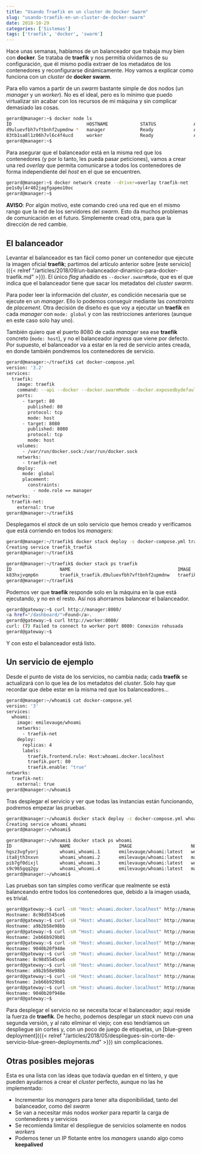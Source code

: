 ```yaml
---
title: "Usando Traefik en un cluster de Docker Swarm"
slug: "usando-traefik-en-un-cluster-de-docker-swarm"
date: 2018-10-29
categories: ['Sistemas']
tags: ['traefik', 'docker', 'swarm']
---
```


Hace unas semanas, hablamos de un balanceador que trabaja muy bien con **docker**. Se trataba de **traefik** y nos permitía olvidarnos de su configuración, que él mismo podía extraer de los metadatos de los contenedores y reconfigurarse dinámicamente. Hoy vamos a explicar como funciona con un *cluster* de **docker swarm**.<!--more-->

Para ello vamos a partir de un *swarm* bastante simple de dos nodos (un *manager* y un *worker*). No es el ideal, pero es lo mínimo que puedo virtualizar sin acabar con los recursos de mi máquina y sin complicar demasiado las cosas.

```bash
gerard@manager:~$ docker node ls
ID                            HOSTNAME            STATUS              AVAILABILITY        MANAGER STATUS      ENGINE VERSION
d9uluevfbh7vftbnhf2upmdnw *   manager             Ready               Active              Leader              18.06.1-ce
83tb1sa8l1z06h7vl6c4f4ucd     worker              Ready               Active                                  18.06.1-ce
gerard@manager:~$
```

Para asegurar que el balanceador está en la misma red que los contenedores (y por lo tanto, les pueda pasar peticiones), vamos a crear una red *overlay* que permita comunicarse a todos los contenedores de forma independiente del *host* en el que se encuentren.

```bash
gerard@manager:~$ docker network create --driver=overlay traefik-net
pe1s0yl4r402jagfgapmo10oc
gerard@manager:~$
```

**AVISO**: Por algún motivo, este comando creó una red que en el mismo rango que la red de los servidores del *swarm*. Esto da muchos problemas de comunicación en el futuro. Simplemente cread otra, para que la dirección de red cambie.

## El balanceador

Levantar el balanceador es tan fácil como poner un contenedor que ejecute la imagen oficial **traefik**; partimos del artículo anterior sobre [este servicio]({{< relref "/articles/2018/09/un-balanceador-dinamico-para-docker-traefik.md" >}}). El único *flag* añadido es `--docker.swarmMode`, que es el que indica que el balanceador tiene que sacar los metadatos del *cluster swarm*.

Para poder leer la información del *cluster*, es condición necesaria que se ejecute en un *manager*. Ello lo podemos conseguir mediante las *constraints* de *placement*. Otra decisión de diseño es que voy a ejecutar un **traefik** en cada *manager* con `mode: global` y con las restricciones anteriores (aunque en este caso solo hay uno).

También quiero que el puerto 8080 de cada *manager* sea ese **traefik** concreto (`mode: host`), y no el balanceador *ingress* que viene por defecto. Por supuesto, el balanceador va a estar en la red de servicio antes creada, en donde también pondremos los contenedores de servicio.

```bash
gerard@manager:~/traefik$ cat docker-compose.yml
version: '3.2'
services:
  traefik:
    image: traefik
    command: --api --docker --docker.swarmMode --docker.exposedbydefault=false
    ports:
      - target: 80
        published: 80
        protocol: tcp
        mode: host
      - target: 8080
        published: 8080
        protocol: tcp
        mode: host
    volumes:
      - /var/run/docker.sock:/var/run/docker.sock
    networks:
      - traefik-net
    deploy:
      mode: global
      placement:
        constraints:
          - node.role == manager
networks:
  traefik-net:
    external: true
gerard@manager:~/traefik$
```

Desplegamos el *stack* de un solo servicio que hemos creado y verificamos que está corriendo en todos los *managers*:

```bash
gerard@manager:~/traefik$ docker stack deploy -c docker-compose.yml traefik
Creating service traefik_traefik
gerard@manager:~/traefik$
```

```bash
gerard@manager:~/traefik$ docker stack ps traefik
ID                  NAME                                        IMAGE               NODE                DESIRED STATE       CURRENT STATE            ERROR               PORTS
k83hxjvqmp6n        traefik_traefik.d9uluevfbh7vftbnhf2upmdnw   traefik:latest      manager             Running             Running 12 minutes ago                     
gerard@manager:~/traefik$
```

Podemos ver que **traefik** responde solo en la máquina en la que está ejecutando, y no en el resto. Así nos ahorramos balancear el balanceador.

```bash
gerard@gateway:~$ curl http://manager:8080/
<a href="/dashboard/">Found</a>.
gerard@gateway:~$ curl http://worker:8080/
curl: (7) Failed to connect to worker port 8080: Conexión rehusada
gerard@gateway:~$
```

Y con esto el balanceador está listo.

## Un servicio de ejemplo

Desde el punto de vista de los servicios, no cambia nada; cada **traefik** se actualizará con lo que lea de los metadatos del *cluster*. Solo hay que recordar que debe estar en la misma red que los balanceadores...

```bash
gerard@manager:~/whoami$ cat docker-compose.yml
version: '3'
services:
  whoami:
    image: emilevauge/whoami
    networks:
      - traefik-net
    deploy:
      replicas: 4
      labels:
        traefik.frontend.rule: Host:whoami.docker.localhost
        traefik.port: 80
        traefik.enable: "true"
networks:
  traefik-net:
    external: true
gerard@manager:~/whoami$
```

Tras desplegar el servicio y ver que todas las instancias están funcionando, podremos empezar las pruebas.

```bash
gerard@manager:~/whoami$ docker stack deploy -c docker-compose.yml whoami
Creating service whoami_whoami
gerard@manager:~/whoami$
```

```bash
gerard@manager:~/whoami$ docker stack ps whoami
ID                  NAME                  IMAGE                      NODE                DESIRED STATE       CURRENT STATE             ERROR               PORTS
hgsz3vgfyorj        whoami_whoami.1       emilevauge/whoami:latest   worker              Running             Running 30 minutes ago
ita8jth3nxvn        whoami_whoami.2       emilevauge/whoami:latest   manager             Running             Running 22 minutes ago
pib7gf0dixjl        whoami_whoami.3       emilevauge/whoami:latest   worker              Running             Running 2 minutes ago
s9c965gqq2gy        whoami_whoami.4       emilevauge/whoami:latest   manager             Running             Running 2 minutes ago
gerard@manager:~/whoami$
```

Las pruebas son tan simples como verificar que realmente se está balanceando entre todos los contenedores que, debido a la imagen usada, es trivial.

```bash
gerard@gateway:~$ curl -sH "Host: whoami.docker.localhost" http://manager/ | grep Hostname
Hostname: 8c98d5545ce6
gerard@gateway:~$ curl -sH "Host: whoami.docker.localhost" http://manager/ | grep Hostname
Hostname: a9b2b58e98bb
gerard@gateway:~$ curl -sH "Host: whoami.docker.localhost" http://manager/ | grep Hostname
Hostname: 2eb66b929b01
gerard@gateway:~$ curl -sH "Host: whoami.docker.localhost" http://manager/ | grep Hostname
Hostname: 9040b20f948e
gerard@gateway:~$ curl -sH "Host: whoami.docker.localhost" http://manager/ | grep Hostname
Hostname: 8c98d5545ce6
gerard@gateway:~$ curl -sH "Host: whoami.docker.localhost" http://manager/ | grep Hostname
Hostname: a9b2b58e98bb
gerard@gateway:~$ curl -sH "Host: whoami.docker.localhost" http://manager/ | grep Hostname
Hostname: 2eb66b929b01
gerard@gateway:~$ curl -sH "Host: whoami.docker.localhost" http://manager/ | grep Hostname
Hostname: 9040b20f948e
gerard@gateway:~$
```

Para desplegar el servicio no se necesita tocar el balanceador; aquí reside la fuerza de **traefik**. De hecho, podemos desplegar un *stack* nuevo con una segunda versión, y al rato eliminar el viejo; con eso tendríamos un despliegue sin cortes y, con un poco de juego de etiquetas, un [blue-green deployment]({{< relref "/articles/2018/05/despliegues-sin-corte-de-servicio-blue-green-deployments.md" >}}) sin complicaciones.

## Otras posibles mejoras

Esta es una lista con las ideas que todavía quedan en el tintero, y que pueden ayudarnos a crear el *cluster* perfecto, aunque no las he implementado:

* Incrementar los *managers* para tener alta disponibilidad, tanto del balanceador, como del *swarm*
* Se van a necesitar más nodos *worker* para repartir la carga de contenedores y servicios
* Se recomienda limitar el despliegue de servicios solamente en nodos *workers*
* Podemos tener un IP flotante entre los *managers* usando algo como **keepalived**

